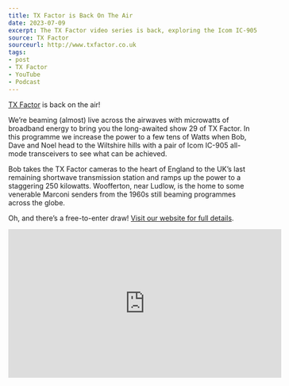 ```yaml
---
title: TX Factor is Back On The Air
date: 2023-07-09
excerpt: The TX Factor video series is back, exploring the Icom IC-905 and UK's last shortwave station.
source: TX Factor
sourceurl: http://www.txfactor.co.uk
tags:
- post
- TX Factor
- YouTube
- Podcast
---
```

[TX Factor](http://www.txfactor.co.uk) is back on the air!

We’re beaming (almost) live across the airwaves with microwatts of broadband energy to bring you the long-awaited show 29 of TX Factor. In this programme we increase the power to a few tens of Watts when Bob, Dave and Noel head to the Wiltshire hills with a pair of Icom IC-905 all-mode transceivers to see what can be achieved.

Bob takes the TX Factor cameras to the heart of England to the UK’s last remaining shortwave transmission station and ramps up the power to a staggering 250 kilowatts. Woofferton, near Ludlow, is the home to some venerable Marconi senders from the 1960s still beaming programmes across the globe.

Oh, and there’s a free-to-enter draw! [Visit our website for full details](http://www.txfactor.co.uk).

<iframe width="550" height="300" src="https://www.youtube.com/embed/3xy2uwbJxpY" title="YouTube video player" frameborder="0" allow="accelerometer; autoplay; clipboard-write; encrypted-media; gyroscope; picture-in-picture; web-share" allowfullscreen></iframe>
